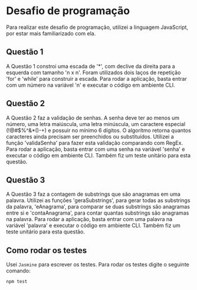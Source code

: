 # Desafio de programação

Para realizar este desafio de programação, utilizei a linguagem JavaScript, por estar mais familiarizado com ela. 

## Questão 1

A Questão 1 constroi uma escada de '*', com declive da direita para a esquerda com tamanho 'n x n'. Foram utilizados dois laços de repetição 'for' e 'while' para construir a escada. Para rodar a aplicação, basta entrar com um número na variável 'n' e executar o código em ambiente CLI.

## Questão 2

A Questão 2 faz a validação de senhas. A senha deve ter ao menos um número, uma letra maiúscula, uma letra minúscula, um caractere especial (!@#$%^&*()-+) e possuir no mínimo 6 dígitos. O algorítmo retorna quantos caracteres ainda precisam ser preenchidos ou substituídos. Utilizei a função 'validaSenha' para fazer esta validação comparando com RegEx. Para rodar a aplicação, basta entrar com uma senha na variável 'senha' e executar o código em ambiente CLI. Também fiz um teste unitário para esta questão.

## Questão 3

A Questão 3 faz a contagem de substrings que são anagramas em uma palavra. Utilizei as funções 'geraSubstrings', para gerar todas as substrings da palavra, 'eAnagrama', para comparar se duas substrings são anagramas entre si e 'contaAnagrama', para contar quantas substrings são anagramas na palavra. Para rodar a aplicação, basta entrar com uma palavra na variável 'palavra' e executar o código em ambiente CLI. Também fiz um teste unitário para esta questão.

## Como rodar os testes

Usei `Jasmine` para escrever os testes. Para rodar os testes digite o seguinte comando:

```
npm test
```
